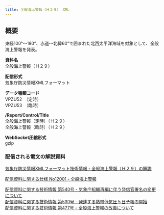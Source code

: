 ```yaml
---
title: 全般海上警報（Ｈ２９） XML
---
```


## 概要
東経100°～180°、赤道～北緯60°で囲まれた北西太平洋海域を対象として、全般海上警報を発表。

**資料名** <br/>
 全般海上警報（Ｈ２９）
 
**配信形式** <br/>
 気象庁防災情報XMLフォーマット

**データ種類コード** <br/>
 VPZU52　（定時） <br/>
 VPZU53　（臨時）

**/Report/Control/Title** <br/>
 全般海上警報（定時）（Ｈ２９） <br/>
 全般海上警報（臨時）（Ｈ２９）
 
**WebSocket圧縮形式** <br/>
 gzip

### 配信される電文の解説資料
[気象庁防災情報XMLフォーマット技術情報 - 全般海上警報（Ｈ２９）の解説](https://dmdata.jp/docs/jma/manual/0211-0211.pdf) 
 
 
[配信資料に関する仕様 No12001 - 全般海上警報](https://www.data.jma.go.jp/suishin/shiyou/pdf/no12001)


[配信資料に関する技術情報 第540号 - 気象庁組織再編に伴う発信官署名の変更について](https://dmdata.jp/docs/jma/technical/540.pdf) <br/>
[配信資料に関する技術情報 第530号 - 発達する熱帯低気圧５日予報の開始](https://dmdata.jp/docs/jma/technical/530.pdf) <br/>
[配信資料に関する技術情報 第477号 - 全般海上警報の改善について](https://dmdata.jp/docs/jma/technical/477.pdf)
